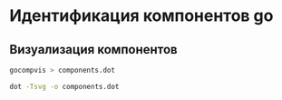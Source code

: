 # Идентификация компонентов go

## Визуализация компонентов

``` sh
gocompvis > components.dot

dot -Tsvg -o components.dot
```